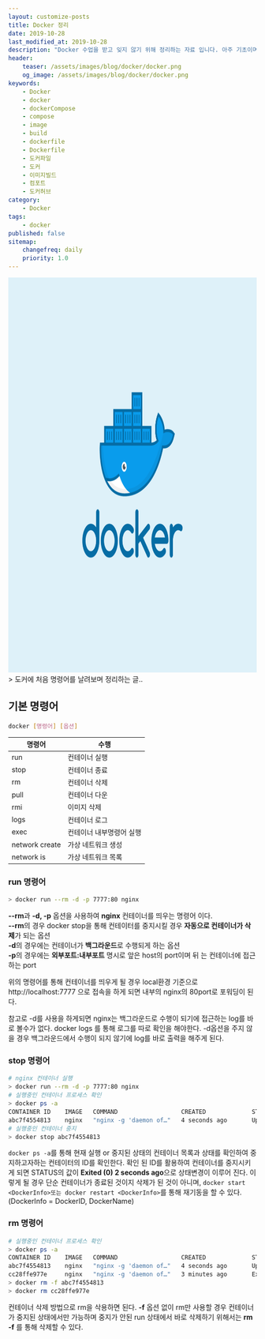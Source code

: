 ```yaml
---
layout: customize-posts
title: Docker 정리
date: 2019-10-28
last_modified_at: 2019-10-28
description: "Docker 수업을 받고 잊지 않기 위해 정리하는 자료 입니다. 아주 기초이며 간단한 명령어 정리."
header:
    teaser: /assets/images/blog/docker/docker.png
    og_image: /assets/images/blog/docker/docker.png
keywords:
    - Docker
    - docker
    - dockerCompose
    - compose
    - image
    - build
    - dockerfile
    - Dockerfile
    - 도커파일
    - 도커
    - 이미지빌드
    - 컴포트
    - 도커허브
category:
    - Docker
tags:
    - docker
published: false
sitemap: 
    changefreq: daily
    priority: 1.0
---
```

<center><img src="/assets/images/blog/docker/docker.png" width="1200" height="800"></center>
> 도커에 처음 명령어를 날려보며 정리하는 글..  

## 기본 명령어
```bash
docker [명령어] [옵션]
```

|명령어|수행|
|-|-|
|run|컨테이너 실행|
|stop|컨테이너 종료|
|rm|컨테이너 삭제|
|pull|컨테이너 다운|
|rmi|이미지 삭제|
|logs|컨테이너 로그|
|exec|컨테이너 내부명령어 실행|
|network create|가상 네트워크 생성|
|network is|가상 네트워크 목록|

### **run** 명령어
```bash
> docker run --rm -d -p 7777:80 nginx
```
**--rm**과 **-d, -p** 옵션을 사용하여 **nginx** 컨테이너를 띄우는 명령어 이다.   
**--rm**의 경우 docker stop을 통해 컨테이터를 중지시킬 경우 **자동으로 컨테이너가 삭제**가 되는 옵션  
**-d**의 경우에는 컨테이너가 **백그라운드**로 수행되게 하는 옵션  
**-p**의 경우에는 **외부포트:내부포트** 명시로 앞은 host의 port이며 뒤 는 컨테이너에 접근하는 port  

위의 명령어를 통해 컨테이너를 띄우게 될 경우 local환경 기준으로 http://localhost:7777 으로 접속을 하게 되면 내부의 nginx의 80port로 포워딩이 된다.  

참고로 -d를 사용을 하게되면 nginx는 백그라운드로 수행이 되기에 접근하는 log를 바로 볼수가 없다. docker logs <Docker ID>를 통해 로그를 따로 확인을 해야한다. -d옵션을 주지 않을 경우 백그라운드에서 수행이 되지 않기에 log를 바로 출력을 해주게 된다.  

### **stop** 명령어
```bash
# nginx 컨테이너 실행
> docker run --rm -d -p 7777:80 nginx
# 실행중인 컨테이너 프로세스 확인
> docker ps -a
CONTAINER ID    IMAGE   COMMAND                  CREATED             STATUS              PORTS                  NAMES
abc7f4554813    nginx   "nginx -g 'daemon of…"   4 seconds ago       Up 3 seconds        0.0.0.0:7777->80/tcp   festive_perlman
# 실행중인 컨테이너 중지
> docker stop abc7f4554813
```

```docker ps -a```를 통해 현재 실행 or 중지된 상태의 컨테이너 목록과 상태를 확인하여 중지하고자하는 컨테이터의 ID를 확인한다. 확인 된 ID를 활용하여 컨테이너를 중지시키게 되면 STATUS의 값이 **Exited (0) 2 seconds ago**으로 상태변경이 이루어 진다. 이렇게 될 경우 단순 컨테이너가 종료된 것이지 삭제가 된 것이 아니며, ```docker start <DockerInfo>또는 docker restart <DockerInfo>```를 통해 재기동을 할 수 있다. (DockerInfo = DockerID, DockerName)


### **rm** 명령어
```bash
# 실행중인 컨테이너 프로세스 확인
> docker ps -a
CONTAINER ID    IMAGE   COMMAND                  CREATED             STATUS                     PORTS                   NAMES
abc7f4554813    nginx   "nginx -g 'daemon of…"   4 seconds ago       Up 3 seconds               0.0.0.0:7777->80/tcp    festive_perlman
cc28ffe977e     nginx   "nginx -g 'daemon of…"   3 minutes ago       Exited (128) 2 minutes ago                         angry_antonelli
> docker rm -f abc7f4554813
> docker rm cc28ffe977e
```

컨테이너 삭제 방법으로 rm을 삭용하면 된다. **-f** 옵션 없이 rm만 사용할 경우 컨테이너가 중지된 상태에서만 가능하며 중지가 안된 run 상태에서 바로 삭제하기 위해서는 **rm -f** 를 통해 삭제할 수 있다.  
